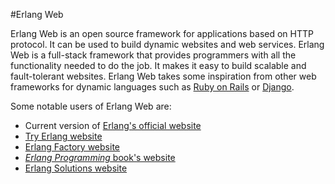 #Erlang Web

Erlang Web is an open source framework for applications based on HTTP protocol.
It can be used to build dynamic websites and web services. Erlang Web is a
full-stack framework that provides programmers with all the functionality
needed to do the job. It makes it easy to build scalable and fault-tolerant
websites. Erlang Web takes some inspiration from other web frameworks
for dynamic languages such as [Ruby on Rails](http://rubyonrails.org/)
or [Django](http://www.djangoproject.com/).

Some notable users of Erlang Web are:

 * Current version of [Erlang's official website](http://www.erlang.org)
 * [Try Erlang website](http://tryerlang.org)
 * [Erlang Factory website](http://www.erlang-factory.com/)
 * [*Erlang Programming* book's website](http://www.erlangprogramming.org/)
 * [Erlang Solutions website](http://www.erlang-solutions.com/)
